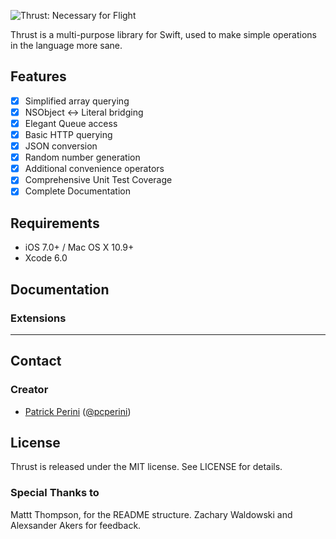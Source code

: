 ![Thrust: Necessary for Flight](https://raw.githubusercontent.com/pcperini/Thrust/master/thrust_logo.png)

Thrust is a multi-purpose library for Swift, used to make simple operations in the language more sane.

## Features

- [x] Simplified array querying
- [x] NSObject <-> Literal bridging
- [x] Elegant Queue access
- [x] Basic HTTP querying
- [x] JSON conversion
- [x] Random number generation
- [x] Additional convenience operators
- [x] Comprehensive Unit Test Coverage
- [x] Complete Documentation

## Requirements

- iOS 7.0+ / Mac OS X 10.9+
- Xcode 6.0

## Documentation

### Extensions

* * *

## Contact

### Creator

- [Patrick Perini](http://github.com/pcperini) ([@pcperini](https://twitter.com/pcperini))

## License

Thrust is released under the MIT license. See LICENSE for details.

### Special Thanks to

Mattt Thompson, for the README structure. Zachary Waldowski and Alexsander Akers for feedback.